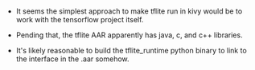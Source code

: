 #

- It seems the simplest approach to make tflite run in kivy would be to work with the tensorflow project itself.

- Pending that, the tflite AAR apparently has java, c, and c++ libraries.

- It's likely reasonable to build the tflite_runtime python binary to link to the interface in the .aar somehow.
